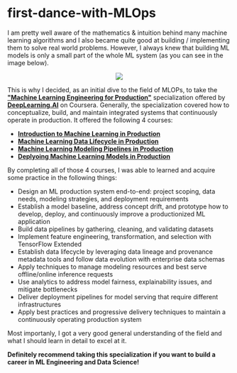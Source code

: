 # first-dance-with-MLOps

I am pretty well aware of the mathematics & intuition behind many machine learning algorithms and I also became quite good at building / implementing them to solve real world problems. However, I always knew that building ML models is only a small part of the whole ML system (as you can see in the image below). 

<p align="center">
  <img src="https://user-images.githubusercontent.com/16538186/74599412-be9d1880-50c4-11ea-919b-8d0971757405.png"/>
</p>

This is why I decided, as an initial dive to the field of MLOPs, to take the [**"Machine Learning Engineering for Production"**](https://www.coursera.org/specializations/machine-learning-engineering-for-production-mlops) specialization offered by [**DeepLearning.AI**](https://www.deeplearning.ai/) on Coursera. Generally, the specialization covered how to conceptualize, build, and maintain integrated systems that continuously operate in production. It offered the following 4 courses:

* [**Introduction to Machine Learning in Production**](https://www.coursera.org/learn/introduction-to-machine-learning-in-production?specialization=machine-learning-engineering-for-production-mlops)
* [**Machine Learning Data Lifecycle in Production**](https://www.coursera.org/learn/machine-learning-data-lifecycle-in-production?specialization=machine-learning-engineering-for-production-mlops)
* [**Machine Learning Modeling Pipelines in Production**](https://www.coursera.org/learn/machine-learning-modeling-pipelines-in-production?specialization=machine-learning-engineering-for-production-mlops)
* [**Deplyoing Machine Learning Models in Production**](https://www.coursera.org/learn/deploying-machine-learning-models-in-production?specialization=machine-learning-engineering-for-production-mlops)

By completing all of those 4 courses, I was able to learned and acquire some practice in the following things:
* Design an ML production system end-to-end: project scoping, data needs, modeling strategies, and deployment requirements
* Establish a model baseline, address concept drift, and prototype how to develop, deploy, and continuously improve a productionized ML application
* Build data pipelines by gathering, cleaning, and validating datasets
* Implement feature engineering, transformation, and selection with TensorFlow Extended
* Establish data lifecycle by leveraging data lineage and provenance metadata tools and follow data evolution with enterprise data schemas
* Apply techniques to manage modeling resources and best serve offline/online inference requests
* Use analytics to address model fairness, explainability issues, and mitigate bottlenecks
* Deliver deployment pipelines for model serving that require different infrastructures
* Apply best practices and progressive delivery techniques to maintain a continuously operating production system

Most importanly, I got a very good general understanding of the field and what I should learn in detail to excel at it.

**Definitely recommend taking this specialization if you want to build a career in ML Engineering and Data Science!**
